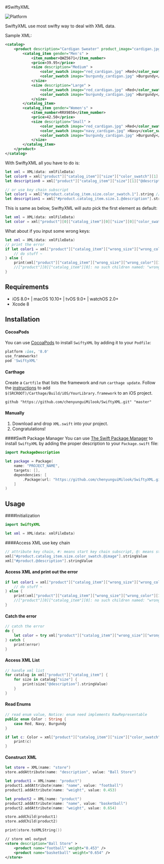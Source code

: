 #SwiftyXML

 ![Platform](https://img.shields.io/badge/platforms-iOS%208.0+%20%7C%20macOS%2010.10+%20%7C%20tvOS%209.0+%20%7C%20watchOS%202.0+-333333.svg)

SwiftyXML use most swifty way to deal with XML data.

Sample XML: 

```xml
<catalog>
	<product description="Cardigan Sweater" product_image="cardigan.jpg" >
		<catalog_item gender="Men's" >
			<item_number>QWZ5671</item_number>
			<price>39.95</price>
			<size description="Medium" >
				<color_swatch image="red_cardigan.jpg" >Red</color_swatch>
				<color_swatch image="burgundy_cardigan.jpg" >Burgundy</color_swatch>
			</size>
			<size description="Large" >
				<color_swatch image="red_cardigan.jpg" >Red</color_swatch>
				<color_swatch image="burgundy_cardigan.jpg" >Burgundy</color_swatch>
			</size>
		</catalog_item>
		<catalog_item gender="Women's" >
			<item_number>RRX9856</item_number>
			<price>42.50</price>
			<size description="Small" >
				<color_swatch image="red_cardigan.jpg" >Red</color_swatch>
				<color_swatch image="navy_cardigan.jpg" >Navy</color_swatch>
				<color_swatch image="burgundy_cardigan.jpg" >Burgundy</color_swatch>
			</size>
		</catalog_item>
	</product>
</catalog>
```

With SwiftyXML all you have to do is:

```swift
let xml = XML(data: xmlFileData)
let color0 = xml["product"]["catalog_item"]["size"]["color_swatch"][1].string //"Burgundy"
let description0 = xml["product"]["catalog_item"]["size"][1]["@description"].string //"Large"

// or use key chain subscript
let color1 = xml["#product.catalog_item.size.color_swatch.1"].string //"Burgundy"
let description1 = xml["#product.catalog_item.size.1.@description"].string //"Large"
```

This is same as below, SwiftyXML will auto pick the first element as default: 

```swift
let xml = XML(data: xmlFileData)
let color = xml["product"][0]["catalog_item"][0]["size"][0]["color_swatch"][1].string //return "Burgundy"
```

What about if you input some wrong keys:

```swift
let xml = XML(data: xmlFileData)
// print the error
if let color1 = xml["product"]["catalog_item"]["wrong_size"]["wrong_color"][1].xml {
    // do stuff ~
} else {
    print(xml["product"]["catalog_item"]["wrong_size"]["wrong_color"][1].error)
    //["product"][0]["catalog_item"][0]: no such children named: "wrong_size"
}
```

## Requirements

- iOS 8.0+ | macOS 10.10+ | tvOS 9.0+ | watchOS 2.0+
- Xcode 8

## Installation

#### CocoaPods
You can use [CocoaPods](http://cocoapods.org/) to install `SwiftyXML` by adding it to your `Podfile`:

```ruby
platform :ios, '8.0'
use_frameworks!
pod 'SwiftyXML'
```

#### Carthage
Create a `Cartfile` that lists the framework and run `carthage update`. Follow the [instructions](https://github.com/Carthage/Carthage#if-youre-building-for-ios) to add `$(SRCROOT)/Carthage/Build/iOS/YourLibrary.framework` to an iOS project.

```
github "https://github.com/chenyunguiMilook/SwiftyXML.git" "master"
```
#### Manually
1. Download and drop ```XML.swift``` into your project.  
2. Congratulations!  


####Swift Package Manager
You can use [The Swift Package Manager](https://swift.org/package-manager) to install `SwiftyXML` by adding the proper description to your `Package.swift` file:
```swift
import PackageDescription

let package = Package(
    name: "PROJECT_NAME",
    targets: [],
    dependencies: [
        .Package(url: "https://github.com/chenyunguiMilook/SwiftyXML.git", majorVersion: 1, minor: 1)
    ]
)
```

## Usage

####Initialization
```swift
import SwiftyXML
```
```swift
let xml = XML(data: xmlFileData)
```
####Access XML use key chain

```swift
// attribute key chain, #: means start key chain subscript, @: means start attribute subscript
xml["#product.catalog_item.size.color_swatch.@image"].stringValue
xml["#product.@description"].stringValue
```

#### Access XML and print out the error

```swift
if let color1 = xml["product"]["catalog_item"]["wrong_size"]["wrong_color"][1].xml {
    // do stuff ~
} else {
    print(xml["product"]["catalog_item"]["wrong_size"]["wrong_color"][1].error)
    //["product"][0]["catalog_item"][0]: no such children named: "wrong_size"
}
```

#### Catch the error 

```swift
// catch the error
do {
    let color = try xml["product"]["catalog_item"]["wrong_size"]["wrong_color"][1].getXML()
} catch {
    print(error)
}
```

#### Access XML List

```swift
// handle xml list
for catalog in xml["product"]["catalog_item"] {
    for size in catalog["size"] {
        print(size["@description"].stringValue)
    }
}
```
#### Read Enums

```Swift
// read enum value, Notice: enum need implements RawRepresentable
public enum Color : String {
    case Red, Navy, Burgundy
}

if let c: Color = xml["product"]["catalog_item"]["size"]["color_swatch"].enum() {
    print(c)
}
```

#### Construct XML

```swift
let store = XML(name: "store")
store.addAttribute(name: "description", value: "Ball Store")

let product1 = XML(name: "product")
product1.addAttribute(name: "name", value: "football")
product1.addAttribute(name: "weight", value: 0.453)

let product2 = XML(name: "product")
product2.addAttribute(name: "name", value: "basketball")
product2.addAttribute(name: "weight", value: 0.654)

store.addChild(product1)
store.addChild(product2)

print(store.toXMLString())
```

```xml
// store xml output
<store description="Ball Store" >
	<product name="football" weight="0.453" />
	<product name="basketball" weight="0.654" />
</store>
```
